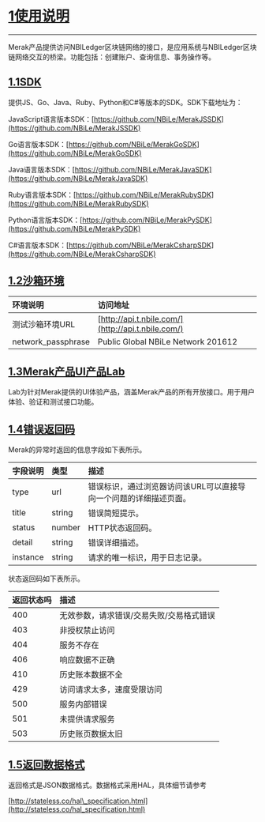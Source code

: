 # [1使用说明](#1使用说明)

---

Merak产品提供访问NBILedger区块链网络的接口，是应用系统与NBILedger区块链网络交互的桥梁。功能包括：创建账户、查询信息、事务操作等。


## [1.1SDK](#11sdk)

提供JS、Go、Java、Ruby、Python和C\#等版本的SDK。SDK下载地址为：

JavaScript语言版本SDK：[https://github.com/NBiLe/MerakJSSDK](https://github.com/NBiLe/MerakJSSDK)

Go语言版本SDK：[https://github.com/NBiLe/MerakGoSDK](https://github.com/NBiLe/MerakGoSDK)

Java语言版本SDK：[https://github.com/NBiLe/MerakJavaSDK](https://github.com/NBiLe/MerakJavaSDK)

Ruby语言版本SDK：[https://github.com/NBiLe/MerakRubySDK](https://github.com/NBiLe/MerakRubySDK)

Python语言版本SDK：[https://github.com/NBiLe/MerakPySDK](https://github.com/NBiLe/MerakPySDK)

C\#语言版本SDK：[https://github.com/NBiLe/MerakCsharpSDK](https://github.com/NBiLe/MerakCsharpSDK)

## [1.2沙箱环境](#12沙箱环境)

| **环境说明** | **访问地址** |
| :--- | :--- |
| 测试沙箱环境URL | [http://api.t.nbile.com/](http://api.t.nbile.com/) |
| network\_passphrase | Public Global NBiLe Network 201612 |

## [1.3Merak产品UI产品Lab](/13-13-merak-chan-pin-ui-chan-pin-lab.md)

Lab为针对Merak提供的UI体验产品，涵盖Merak产品的所有开放接口。用于用户体验、验证和测试接口功能。

## [1.4错误返回码](/14-14-cuo-wu-fan-hui-ma.md)

Merak的异常时返回的信息字段如下表所示。

| **字段说明** | **类型** | **描述** |
| :--- | :--- | :--- |
| type | url | 错误标识，通过浏览器访问该URL可以直接导向一个问题的详细描述页面。 |
| title | string | 错误简短提示。 |
| status | number | HTTP状态返回码。 |
| detail | string | 错误详细描述。 |
| instance | string | 请求的唯一标识，用于日志记录。 |

状态返回码如下表所示。

| **返回状态吗** | **描述** |
| :--- | :--- |
| 400 | 无效参数，请求错误/交易失败/交易格式错误 |
| 403 | 非授权禁止访问 |
| 404 | 服务不存在 |
| 406 | 响应数据不正确 |
| 410 | 历史账本数据不全 |
| 429 | 访问请求太多，速度受限访问 |
| 500 | 服务内部错误 |
| 501 | 未提供请求服务 |
| 503 | 历史账页数据太旧 |

## [1.5返回数据格式](#15返回数据格式)

返回格式是JSON数据格式。数据格式采用HAL，具体细节请参考

[http://stateless.co/hal\_specification.html](http://stateless.co/hal_specification.html)


